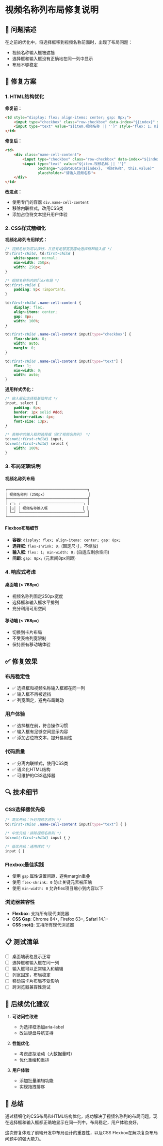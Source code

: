 # 视频名称列布局修复说明

## 🐛 问题描述

在之前的优化中，将选择框移到视频名称前面时，出现了布局问题：
- 视频名称输入框被遮挡
- 选择框和输入框没有正确地在同一列中显示
- 布局不够稳定

## 🔧 修复方案

### 1. HTML结构优化

**修复前：**
```html
<td style="display: flex; align-items: center; gap: 8px;">
    <input type="checkbox" class="row-checkbox" data-index="${index}" style="flex-shrink: 0;">
    <input type="text" value="${item.视频名称 || ''}" style="flex: 1; min-width: 0;">
</td>
```

**修复后：**
```html
<td>
    <div class="name-cell-content">
        <input type="checkbox" class="row-checkbox" data-index="${index}">
        <input type="text" value="${item.视频名称 || ''}" 
               onchange="updateData(${index}, '视频名称', this.value)" 
               placeholder="请输入视频名称">
    </div>
</td>
```

**改进点：**
- 使用专门的容器 `div.name-cell-content`
- 移除内联样式，改用CSS类
- 添加占位符文本提升用户体验

### 2. CSS样式精细化

**视频名称列专用样式：**
```css
/* 视频名称列可以换行，并且有足够宽度容纳选择框和输入框 */
th:first-child, td:first-child {
    white-space: normal;
    min-width: 250px;
    width: 250px;
}

/* 视频名称列内的flex布局 */
td:first-child {
    padding: 8px !important;
}

td:first-child .name-cell-content {
    display: flex;
    align-items: center;
    gap: 8px;
    width: 100%;
}

td:first-child .name-cell-content input[type="checkbox"] {
    flex-shrink: 0;
    width: auto;
    margin: 0;
}

td:first-child .name-cell-content input[type="text"] {
    flex: 1;
    min-width: 0;
    width: auto;
}
```

**通用样式优化：**
```css
/* 输入框和选择框基础样式 */
input, select {
    padding: 6px;
    border: 1px solid #ddd;
    border-radius: 4px;
    font-size: 13px;
}

/* 表格中的输入框和选择框（除了视频名称列） */
td:not(:first-child) input,
td:not(:first-child) select {
    width: 100%;
}
```

### 3. 布局逻辑说明

#### 视频名称列布局
```
┌─────────────────────────────────────┐
│ 视频名称列 (250px)                    │
├─────────────────────────────────────┤
│ ┌─┐ ┌─────────────────────────────┐ │
│ │☑│ │ 视频名称输入框                │ │
│ └─┘ └─────────────────────────────┘ │
└─────────────────────────────────────┘
```

#### Flexbox布局细节
- **容器**: `display: flex; align-items: center; gap: 8px;`
- **选择框**: `flex-shrink: 0;` (固定尺寸，不缩放)
- **输入框**: `flex: 1; min-width: 0;` (自适应剩余空间)
- **间距**: `gap: 8px;` (元素间8px间距)

### 4. 响应式考虑

#### 桌面端 (> 768px)
- 视频名称列固定250px宽度
- 选择框和输入框水平排列
- 充分利用可用空间

#### 移动端 (≤ 768px)
- 切换到卡片布局
- 不受表格列宽限制
- 保持原有移动端体验

## ✅ 修复效果

### 布局稳定性
- ✅ 选择框和视频名称输入框都在同一列
- ✅ 输入框不再被遮挡
- ✅ 列宽固定，避免布局跳动

### 用户体验
- ✅ 选择框在前，符合操作习惯
- ✅ 输入框有足够空间显示内容
- ✅ 添加占位符文本，提升易用性

### 代码质量
- ✅ 分离内联样式，使用CSS类
- ✅ 语义化HTML结构
- ✅ 可维护的CSS选择器

## 🔍 技术细节

### CSS选择器优先级
```css
/* 高优先级：针对视频名称列 */
td:first-child .name-cell-content input[type="text"] { }

/* 中优先级：排除视频名称列 */
td:not(:first-child) input { }

/* 低优先级：通用样式 */
input { }
```

### Flexbox最佳实践
- 使用 `gap` 属性设置间距，避免margin重叠
- 使用 `flex-shrink: 0` 防止关键元素被压缩
- 使用 `min-width: 0` 允许flex项目缩小到内容以下

### 浏览器兼容性
- **Flexbox**: 支持所有现代浏览器
- **CSS Gap**: Chrome 84+, Firefox 63+, Safari 14.1+
- **CSS :not()**: 支持所有现代浏览器

## 📋 测试清单

- [ ] 桌面端表格显示正常
- [ ] 选择框和输入框在同一列
- [ ] 输入框可以正常输入和编辑
- [ ] 列宽固定，布局稳定
- [ ] 移动端卡片布局不受影响
- [ ] 跨浏览器兼容性测试

## 🚀 后续优化建议

1. **可访问性改进**
   - 为选择框添加aria-label
   - 改进键盘导航支持

2. **性能优化**
   - 考虑虚拟滚动（大数据量时）
   - 优化重绘和重排

3. **用户体验**
   - 添加批量编辑功能
   - 实现拖拽排序

## 📝 总结

通过精细化的CSS布局和HTML结构优化，成功解决了视频名称列的布局问题。现在选择框和输入框都正确地显示在同一列中，布局稳定，用户体验良好。

这次修复体现了前端开发中布局设计的重要性，以及CSS Flexbox在解决复杂布局问题中的强大能力。
